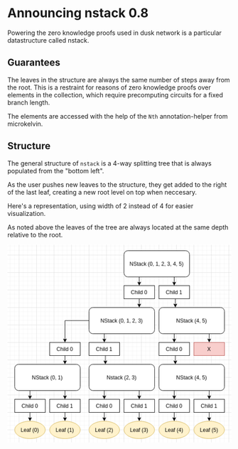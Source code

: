 # Announcing nstack 0.8

Powering the zero knowledge proofs used in dusk network is a particular datastructure called nstack. 

## Guarantees

The leaves in the structure are always the same number of steps away from the root. This is a restraint for reasons of zero knowledge proofs over elements in the collection, which require precomputing circuits for a fixed branch length.

The elements are accessed with the help of the `Nth` annotation-helper from microkelvin.

## Structure

The general structure of `nstack` is a 4-way splitting tree that is always populated from the "bottom left".

As the user pushes new leaves to the structure, they get added to the right of the last leaf, creating a new root level on top when neccesary.

Here's a representation, using width of 2 instead of 4 for easier visualization.

As noted above the leaves of the tree are always located at the same depth relative to the root.

![A visual representation of the NStack structure](nstack.png "Nstack structure")
